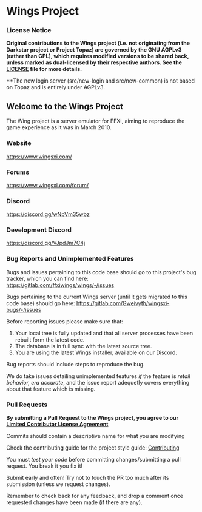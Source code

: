 # Wings Project

### License Notice
**Original contributions to the Wings project (i.e. not originating from the Darkstar project or Project Topaz) are governed by the GNU AGPLv3 (rather than GPL), which requires modified versions to be shared back, unless marked as dual-licensed by their respective authors. See the [LICENSE](LICENSE) file for more details.**

**The new login server (src/new-login and src/new-common) is not based on Topaz and is entirely under AGPLv3.

## Welcome to the Wings Project
The Wing project is a server emulator for FFXI, aiming to reproduce the game experience as it was in March 2010.

### Website
https://www.wingsxi.com/

### Forums
https://www.wingsxi.com/forum/

### Discord
https://discord.gg/wNpVm35wbz

### Development Discord
https://discord.gg/VJpdJm7C4j

### Bug Reports and Unimplemented Features
Bugs and issues pertaining to this code base should go to this project's bug tracker, which you can find here: https://gitlab.com/ffxiwings/wings/-/issues

Bugs pertaining to the current Wings server (until it gets migrated to this code base) should go here: https://gitlab.com/Gweivyth/wingsxi-bugs/-/issues

Before reporting issues please make sure that:
1. Your local tree is fully updated and that all server processes have been rebuilt form the latest code.
2. The database is in full sync with the latest source tree.
3. You are using the latest Wings installer, available on our Discord.

Bug reports should include steps to reproduce the bug.

We do take issues detailing unimplemented features _if_ the feature is _retail behavior, era accurate_, and the issue report adequetly covers everything about that feature which is missing.

### Pull Requests
**By submitting a Pull Request to the Wings project, you agree to our [Limited Contributor License Agreement](CONTRIBUTOR_AGREEMENT.md)**

Commits should contain a descriptive name for what you are modifying

Check the contributing guide for the project style guide: [Contributing](CONTRIBUTING.md)

You must *test your code* before committing changes/submitting a pull request. You break it you fix it!

Submit early and often! Try not to touch the PR too much after its submission (unless we request changes).

Remember to check back for any feedback, and drop a comment once requested changes have been made (if there are any).
